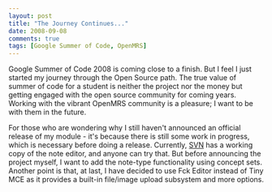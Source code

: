 ```yaml
---
layout: post
title: "The Journey Continues..."
date: 2008-09-08
comments: true
tags: [Google Summer of Code, OpenMRS]
---
```


Google Summer of Code 2008 is coming close to a finish. But I feel I just started my journey through the Open Source path. The true value of summer of code for a student is neither the project nor the money but getting engaged with the open source community for coming years. Working with the vibrant OpenMRS community is a pleasure; I want to be with them in the future.

<!--break-->

For those who are wondering why I still haven't announced an official release of my module - it\'s because there is still some work in progress, which is necessary before doing a release. Currently, [SVN](http://svn.openmrs.org/openmrs-modules/patientnotes/) has a working copy of the note editor, and anyone can try that. But before announcing the project myself, I want to add the note-type functionality using concept sets. Another point is that, at last, I have decided to use Fck Editor instead of Tiny MCE as it provides a built-in file/image upload subsystem and more options.